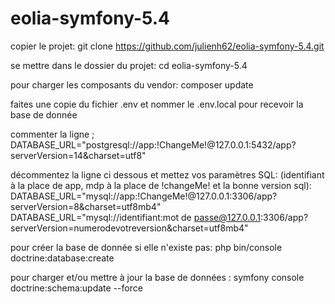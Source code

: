 ﻿# eolia-symfony-5.4

copier le projet:
git clone https://github.com/julienh62/eolia-symfony-5.4.git

se mettre dans le dossier du projet:
cd eolia-symfony-5.4 

pour charger les composants du vendor:
composer update 

faites une copie du fichier .env et nommer le .env.local  pour recevoir la base de donnée 

commenter la ligne ;
DATABASE_URL="postgresql://app:!ChangeMe!@127.0.0.1:5432/app?serverVersion=14&charset=utf8"

décommentez la ligne ci dessous et mettez vos paramètres SQL:
(identifiant à la place de app, mdp à la place de !changeMe! et la bonne version sql):
DATABASE_URL="mysql://app:!ChangeMe!@127.0.0.1:3306/app?serverVersion=8&charset=utf8mb4"
DATABASE_URL="mysql://identifiant:mot de passe@127.0.0.1:3306/app?serverVersion=numerodevotreversion&charset=utf8mb4"

pour créer la base de donnée si elle n'existe pas:
php bin/console doctrine:database:create


pour charger et/ou mettre à jour la base de données :
symfony console doctrine:schema:update --force

